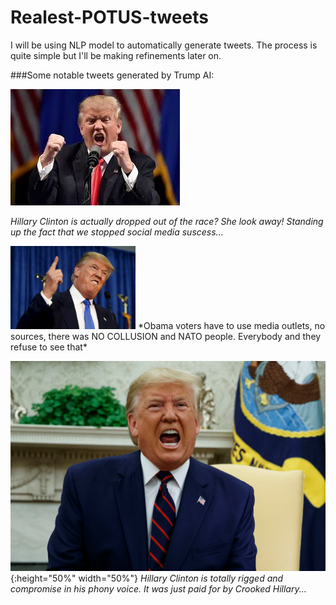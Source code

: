 # Realest-POTUS-tweets

I will be using NLP model to automatically generate tweets. The process is quite simple but I'll be making refinements later on. 


###Some notable tweets generated by Trump AI:


![Trump1](https://github.com/anthonydwan/Trump-Tweet-Generator/blob/master/images.jpg)

*Hillary Clinton is actually dropped out of the race? She look away! Standing up the fact that we stopped social media suscess...*


<img src="https://github.com/anthonydwan/Trump-Tweet-Generator/blob/master/rtx1gzco.jpg" width="200" />
*Obama voters have to use media outlets, no sources, there was NO COLLUSION and NATO people. Everybody and they refuse to see that*


![Trump3](https://github.com/anthonydwan/Trump-Tweet-Generator/blob/master/shutterstock_editorial_10434333bm.jpg){:height="50%" width="50%"}
*Hillary Clinton is totally rigged and compromise in his phony voice. It was just paid for by Crooked Hillary...*
